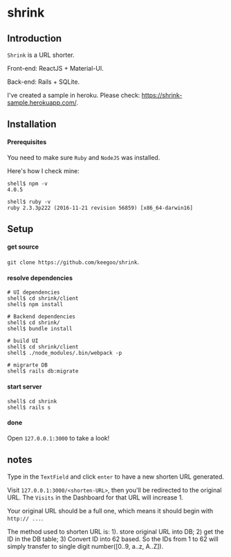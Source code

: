 # shrink

## Introduction

`Shrink` is a URL shorter.

Front-end: ReactJS + Material-UI.

Back-end: Rails + SQLite.

I've created a sample in heroku. Please check: https://shrink-sample.herokuapp.com/.

## Installation

#### Prerequisites

You need to make sure `Ruby` and `NodeJS` was installed.

Here's how I check mine:

    shell$ npm -v
    4.0.5

    shell$ ruby -v
    ruby 2.3.3p222 (2016-11-21 revision 56859) [x86_64-darwin16]


## Setup

#### get source

`git clone https://github.com/keegoo/shrink`.

#### resolve dependencies

```shell
# UI dependencies
shell$ cd shrink/client
shell$ npm install

# Backend dependencies
shell$ cd shrink/
shell$ bundle install

# build UI
shell$ cd shrink/client
shell$ ./node_modules/.bin/webpack -p

# migrarte DB
shell$ rails db:migrate
```

#### start server

```shell
shell$ cd shrink
shell$ rails s
```

#### done

Open `127.0.0.1:3000` to take a look!


## notes

Type in the `TextField` and click `enter` to have a new shorten URL generated.

Visit `127.0.0.1:3000/<shorten-URL>`, then you'll be redirected to the original URL. The `Visits` in the Dashboard for that URL will increase 1.

Your original URL should be a full one, which means it should begin with `http:// ...`.

The method used to shorten URL is: 1). store original URL into DB; 2) get the ID in the DB table; 3) Convert ID into 62 based. So the IDs from 1 to 62 will simply transfer to single digit number([0..9, a..z, A..Z]).
